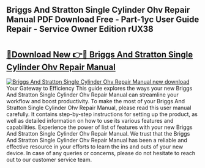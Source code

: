 ## Briggs And Stratton Single Cylinder Ohv Repair Manual PDF Download Free - Part-1yc User Guide Repair - Service Owner Edition rUX38

# <h2><a href="http://bc24835.oget.top/?id=Briggs+And+Stratton+Single+Cylinder+Ohv+Repair+Manual">🔗Download New 👉🔴 Briggs And Stratton Single Cylinder Ohv Repair Manual</a></h2>

[![Briggs And Stratton Single Cylinder Ohv Repair Manual new download](https://i.imgur.com/5g1atiW.png)](http://bc24835.oget.top/?id=Briggs+And+Stratton+Single+Cylinder+Ohv+Repair+Manual)
Your Gateway to Efficiency This guide explores the ways your new Briggs And Stratton Single Cylinder Ohv Repair Manual can streamline your workflow and boost productivity. To make the most of your Briggs And Stratton Single Cylinder Ohv Repair Manual, please read this user manual carefully. It contains step-by-step instructions for setting up the product, as well as detailed information on how to use its various features and capabilities. Experience the power of list of features with your new Briggs And Stratton Single Cylinder Ohv Repair Manual. We trust that the Briggs And Stratton Single Cylinder Ohv Repair Manual has been a reliable and effective resource in your efforts to learn the ins and outs of your new device. In case of any queries or concerns, please do not hesitate to reach out to our customer service team.

